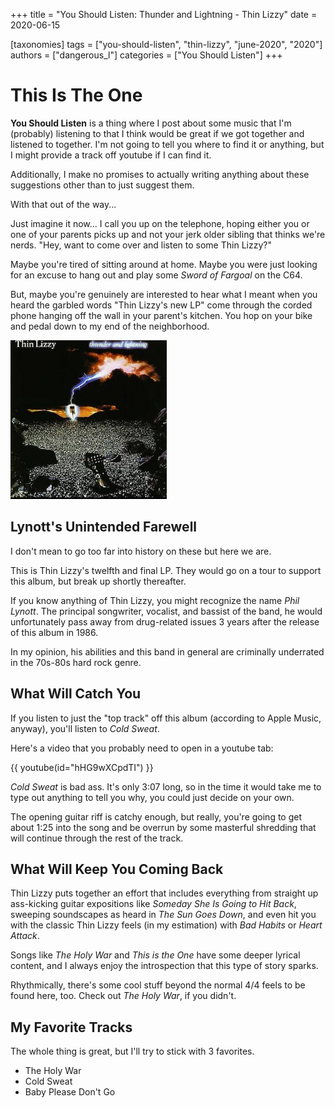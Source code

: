 +++
title = "You Should Listen: Thunder and Lightning - Thin Lizzy"
date = 2020-06-15

[taxonomies]
tags = ["you-should-listen", "thin-lizzy", "june-2020", "2020"]
authors = ["dangerous_l"]
categories = ["You Should Listen"]
+++

# This Is The One

**You Should Listen** is a thing where I post about some music that I'm (probably) listening to that I think would be great if we got together and listened to together. I'm not going to tell you where to find it or anything, but I might provide a track off youtube if I can find it. 

Additionally, I make no promises to actually writing anything about these suggestions other than to just suggest them.

With that out of the way...

Just imagine it now... I call you up on the telephone, hoping either you or one of your parents picks up and not your jerk older sibling that thinks we're nerds. "Hey, want to come over and listen to some Thin Lizzy?"

Maybe you're tired of sitting around at home. Maybe you were just looking for an excuse to hang out and play some _Sword of Fargoal_ on the C64.

But, maybe you're genuinely are interested to hear what I meant when you heard the garbled words "Thin Lizzy's new LP" come through the corded phone hanging off the wall in your parent's kitchen. You hop on your bike and pedal down to my end of the neighborhood.

<img src="/images/thin_lizzy_tl.PNG" alt="" 
width="250"/>

<!-- more -->

## Lynott's Unintended Farewell

I don't mean to go too far into history on these but here we are.

This is Thin Lizzy's twelfth and final LP. They would go on a tour to support this album, but break up shortly thereafter.

If you know anything of Thin Lizzy, you might recognize the name _Phil Lynott_. The principal songwriter, vocalist, and bassist of the band, he would unfortunately pass away from drug-related issues 3 years after the release of this album in 1986.

In my opinion, his abilities and this band in general are criminally underrated in the 70s-80s hard rock genre.

## What Will Catch You

If you listen to just the "top track" off this album (according to Apple Music, anyway), you'll listen to _Cold Sweat_.

Here's a video that you probably need to open in a youtube tab: 

{{ youtube(id="hHG9wXCpdTI") }}

_Cold Sweat_ is bad ass. It's only 3:07 long, so in the time it would take me to type out anything to tell you why, you could just decide on your own.

 The opening guitar riff is catchy enough, but really, you're going to get about 1:25 into the song and be overrun by some masterful shredding that will continue through the rest of the track.

## What Will Keep You Coming Back
Thin Lizzy puts together an effort that includes everything from straight up ass-kicking guitar expositions like _Someday She Is Going to Hit Back_, sweeping soundscapes as heard in _The Sun Goes Down_, and even hit you with the classic Thin Lizzy feels (in my estimation) with _Bad Habits_ or _Heart Attack_. 

Songs like _The Holy War_ and _This is the One_ have some deeper lyrical content, and I always enjoy the introspection that this type of story sparks.

Rhythmically, there's some cool stuff beyond the normal 4/4 feels to be found here, too. Check out _The Holy War_, if you didn't.

## My Favorite Tracks

The whole thing is great, but I'll try to stick with 3 favorites.

- The Holy War
- Cold Sweat
- Baby Please Don't Go